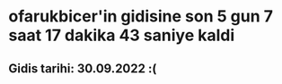 # ofarukbicer'in gidisine son 5 gun 7 saat 17 dakika 43 saniye kaldi

## Gidis tarihi: 30.09.2022 :(